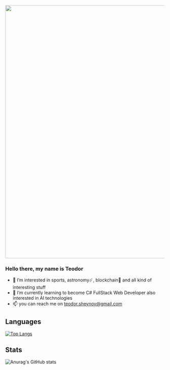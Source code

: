 <img src="https://media0.giphy.com/media/3o7bukPWLMVsRz38J2/giphy.gif?cid=ecf05e47olm5it99oze7uaikaim4mpe4gtqo2abjqwgjw6ql&rid=giphy.gif&ct=g" width=800px>

###  Hello there, my name is **Teodor**

- 👀 I’m interested in sports, astronomy:comet:, blockchain:ledger: and all kind of interesting stuff
- 🌱 I’m currently learning to become C# FullStack Web Developer also interested in AI technologies
- 📫 you can reach me on teodor.sheynov@gmail.com

## Languages
 [![Top Langs](https://github-readme-stats.vercel.app/api/top-langs/?username=TeodorSheynov&layout=compact)](https://github.com/anuraghazra/github-readme-stats)
## Stats
 ![Anurag's GitHub stats](https://github-readme-stats.vercel.app/api?username=TeodorSheynov&show_icons=true&theme=tokyonight)
<!---
TeodorSheynov/TeodorSheynov is a ✨ special ✨ repository because its `README.md` (this file) appears on your GitHub profile.
You can click the Preview link to take a look at your changes.
--->
